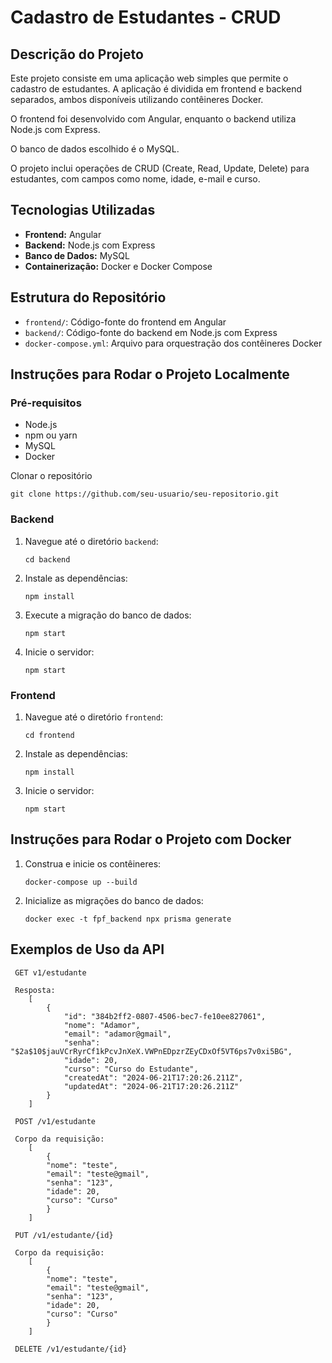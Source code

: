 # Cadastro de Estudantes - CRUD

## Descrição do Projeto

Este projeto consiste em uma aplicação web simples que permite o cadastro de estudantes. A aplicação é dividida em frontend e backend separados, ambos disponíveis utilizando contêineres Docker.

O frontend foi desenvolvido com Angular, enquanto o backend utiliza Node.js com Express.

O banco de dados escolhido é o MySQL.

O projeto inclui operações de CRUD (Create, Read, Update, Delete) para estudantes, com campos como nome, idade, e-mail e curso.

## Tecnologias Utilizadas

- **Frontend:** Angular
- **Backend:** Node.js com Express
- **Banco de Dados:** MySQL
- **Containerização:** Docker e Docker Compose

## Estrutura do Repositório

- `frontend/`: Código-fonte do frontend em Angular
- `backend/`: Código-fonte do backend em Node.js com Express
- `docker-compose.yml`: Arquivo para orquestração dos contêineres Docker

## Instruções para Rodar o Projeto Localmente

### Pré-requisitos

- Node.js
- npm ou yarn
- MySQL
- Docker

Clonar o repositório

```
git clone https://github.com/seu-usuario/seu-repositorio.git
```

### Backend

1. Navegue até o diretório `backend`:
   ```
   cd backend
   ```
2. Instale as dependências:
   ```
   npm install
   ```
3. Execute a migração do banco de dados:
   ```
   npm start
   ```
4. Inicie o servidor:
   ```
   npm start
   ```

### Frontend

1. Navegue até o diretório `frontend`:
   ```
   cd frontend
   ```
2. Instale as dependências:
   ```
   npm install
   ```
3. Inicie o servidor:
   ```
   npm start
   ```

## Instruções para Rodar o Projeto com Docker

1. Construa e inicie os contêineres:
   ```
   docker-compose up --build
   ```
2. Inicialize as migrações do banco de dados:
   ```
   docker exec -t fpf_backend npx prisma generate
   ```

## Exemplos de Uso da API

```
 GET v1/estudante

 Resposta:
    [
        {
            "id": "384b2ff2-0807-4506-bec7-fe10ee827061",
            "nome": "Adamor",
            "email": "adamor@gmail",
            "senha": "$2a$10$jauVCrRyrCf1kPcvJnXeX.VWPnEDpzrZEyCDxOf5VT6ps7v0xi5BG",
            "idade": 20,
            "curso": "Curso do Estudante",
            "createdAt": "2024-06-21T17:20:26.211Z",
            "updatedAt": "2024-06-21T17:20:26.211Z"
	    }
    ]
```

```
 POST /v1/estudante

 Corpo da requisição:
    [
        {
        "nome": "teste",
        "email": "teste@gmail",
        "senha": "123",
        "idade": 20,
        "curso": "Curso"
        }
    ]
```

```
 PUT /v1/estudante/{id}

 Corpo da requisição:
    [
        {
        "nome": "teste",
        "email": "teste@gmail",
        "senha": "123",
        "idade": 20,
        "curso": "Curso"
        }
    ]
```

```
 DELETE /v1/estudante/{id}
```
